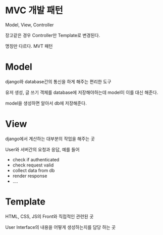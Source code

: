 # MVC 개발 패턴

Model, View, Controller

장고같은 경우 Controller만 Template로 변경된다.

명칭만 다르다. MVT 패턴



# Model

django와 database간의 통신을 하게 해주는 편리한 도구

유저 생성, 글 쓰기 객체를 database에 저장해야하는데 model이 이를 대신 해준다.

model을 생성하면 알아서 db에 저장해준다.



# View

django에서 계산하는 대부분의 작업을 해주는 곳

User와 서버간의 요청과 응답, 예를 들어

- check if authenticated
- check request valid
- collect data from db
- render response
- ....



# Template

HTML, CSS, JS의 Front와 직접적인 관련된 곳

User Interface의 내용을 어떻게 생성하는지를 담당 하는 곳



